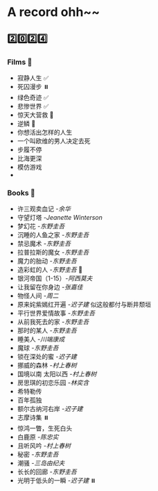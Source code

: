 # A record ohh~~
## :two::zero::two::four:
### Films :movie_camera:
- 寂静人生 :white_check_mark:
- 死囚漫步 ⏸️
- 绿色奇迹 :white_check_mark:
- 悲惨世界 :white_check_mark:
- 惊天大营救 💩
- 逆鳞 💩
- 你想活出怎样的人生
- 一个叫欧维的男人决定去死
- 步履不停
- 比海更深
- 模仿游戏
- 
### Books :book:
- 许三观卖血记 *-余华*
- 守望灯塔 *-Jeanette Winterson*
- 梦幻花 *-东野圭吾*
- 沉睡的人鱼之家 *-东野圭吾*
- 禁忌魔术 *-东野圭吾*
- 拉普拉斯的魔女 *-东野圭吾*
- 魔力的胎动 *-东野圭吾*
- 造彩虹的人 *-东野圭吾* :rainbow:
- 银河帝国（1-15）*-阿西莫夫*
- 让我留在你身边 *-张嘉佳* 
- 物怪人间 *-周二* 
- 原来姹紫嫣红开遍 *-迟子建* 似这般都付与断井颓垣
- 平行世界爱情故事 *-东野圭吾*
- 从前我死去的家 *-东野圭吾* 
- 那时的某人 *-东野圭吾*
- 睡美人 *-川端康成* 
- 魔球 *-东野圭吾*
- 锁在深处的蜜 *-迟子建* 
- 挪威的森林 *-村上春树* 
- 国境以南 太阳以西 *-村上春树* 
- 房思琪的初恋乐园 *-林奕含*
- 希特勒传
- 百年孤独
- 额尔古纳河右岸 *-迟子建* 
- 志摩诗集 ⏸️
- 惊鸿一瞥，生死白头
- 白鹿原 *-陈忠实*
- 且听风吟 *-村上春树* 
- 秘密 *-东野圭吾* 
- 潮骚 *-三岛由纪夫*
- 长长的回廊 *-东野圭吾*
- 光明于低头的一瞬 *-迟子建* ⏸️
